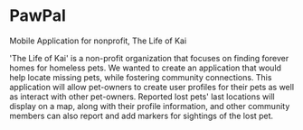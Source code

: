 # PawPal
Mobile Application for nonprofit, The Life of Kai

'The Life of Kai' is a non-profit organization that focuses on finding forever homes for homeless pets. We wanted to create an application that would help locate missing pets, while fostering community connections. This application will allow pet-owners to create user profiles for their pets as well as interact with other pet-owners. Reported lost pets' last locations will display on a map, along with their profile information, and other community members can also report and add markers for sightings of the lost pet.
